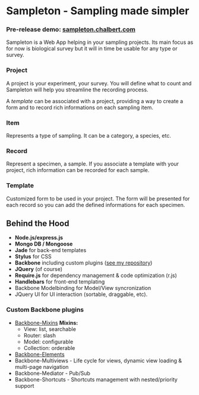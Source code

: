 # Sampleton - Sampling made simpler
### **Pre-release demo**: [sampleton.chalbert.com](http://sampleton.chalbert.com)

Sampleton is a Web App helping in your sampling projects. Its main focus as for now is biological survey but it 
will in time be usable for any type or survey.

### Project

A project is your experiment, your survey. You will define what to count and Sampleton will help 
you streamline the recording process.

A *template* can be associated with a project, providing a way to create a form and to record rich informations 
on each sampling item.

### Item

Represents a type of sampling. It can be a category, a species, etc.

### Record

Represent a specimen, a sample. If you associate a template with your project, rich information can be recorded
for each sample.

### Template

Customized form to be used in your project. The form will be presented for each record so you can add the defined
informations for each specimen.

## Behind the Hood

* **Node.js/express.js**
* **Mongo DB / Mongoose**
* **Jade** for back-end templates
* **Stylus** for CSS
* **Backbone** including custom plugins ([see my repository](https://github.com/chalbert))
* **JQuery** (of course)
* **Require.js** for dependency management & code optimization (r.js)
* **Handlebars** for front-end templating
* Backbone Modelbinding for Model/View syncronization
* JQuery UI for UI interaction (sortable, draggable, etc).

### Custom Backbone plugins

* [Backbone-Mixins](https://github.com/chalbert/Backbone-Mixins)
  **Mixins:** 
  * View: list, searchable
  * Router: slash
  * Model: configurable
  * Collection: orderable
* [Backbone-Elements](https://github.com/chalbert/Backbone-Elements)
* Backbone-Multiviews - Life cycle for views, dynamic view loading & multi-page navigation
* Backbone-Mediator - Pub/Sub
* Backbone-Shortcuts - Shortcuts management with nested/priority support
